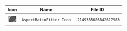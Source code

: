 | Icon | Name | File ID |
| ---  | ---  | ---     |
| ![](AspectRatioFitter%20Icon.png) | `AspectRatioFitter Icon` | `-2149385086842617983` |

